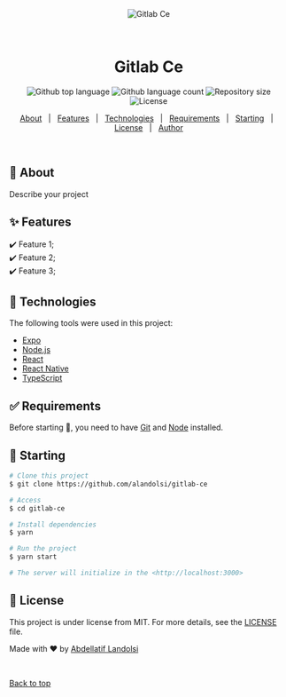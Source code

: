 <div align="center" id="top"> 
  <img src="./.github/app.gif" alt="Gitlab Ce" />

  &#xa0;

  <!-- <a href="https://gitlabce.netlify.app">Demo</a> -->
</div>

<h1 align="center">Gitlab Ce</h1>

<p align="center">
  <img alt="Github top language" src="https://img.shields.io/github/languages/top/alandolsi/gitlab-ce?color=56BEB8">

  <img alt="Github language count" src="https://img.shields.io/github/languages/count/alandolsi/gitlab-ce?color=56BEB8">

  <img alt="Repository size" src="https://img.shields.io/github/repo-size/alandolsi/gitlab-ce?color=56BEB8">

  <img alt="License" src="https://img.shields.io/github/license/alandolsi/gitlab-ce?color=56BEB8">

  <!-- <img alt="Github issues" src="https://img.shields.io/github/issues/alandolsi/gitlab-ce?color=56BEB8" /> -->

  <!-- <img alt="Github forks" src="https://img.shields.io/github/forks/alandolsi/gitlab-ce?color=56BEB8" /> -->

  <!-- <img alt="Github stars" src="https://img.shields.io/github/stars/alandolsi/gitlab-ce?color=56BEB8" /> -->
</p>

<!-- Status -->

<!-- <h4 align="center"> 
	🚧  Gitlab Ce 🚀 Under construction...  🚧
</h4> 

<hr> -->

<p align="center">
  <a href="#dart-about">About</a> &#xa0; | &#xa0; 
  <a href="#sparkles-features">Features</a> &#xa0; | &#xa0;
  <a href="#rocket-technologies">Technologies</a> &#xa0; | &#xa0;
  <a href="#white_check_mark-requirements">Requirements</a> &#xa0; | &#xa0;
  <a href="#checkered_flag-starting">Starting</a> &#xa0; | &#xa0;
  <a href="#memo-license">License</a> &#xa0; | &#xa0;
  <a href="https://github.com/alandolsi" target="_blank">Author</a>
</p>

<br>

## :dart: About ##

Describe your project

## :sparkles: Features ##

:heavy_check_mark: Feature 1;\
:heavy_check_mark: Feature 2;\
:heavy_check_mark: Feature 3;

## :rocket: Technologies ##

The following tools were used in this project:

- [Expo](https://expo.io/)
- [Node.js](https://nodejs.org/en/)
- [React](https://pt-br.reactjs.org/)
- [React Native](https://reactnative.dev/)
- [TypeScript](https://www.typescriptlang.org/)

## :white_check_mark: Requirements ##

Before starting :checkered_flag:, you need to have [Git](https://git-scm.com) and [Node](https://nodejs.org/en/) installed.

## :checkered_flag: Starting ##

```bash
# Clone this project
$ git clone https://github.com/alandolsi/gitlab-ce

# Access
$ cd gitlab-ce

# Install dependencies
$ yarn

# Run the project
$ yarn start

# The server will initialize in the <http://localhost:3000>
```

## :memo: License ##

This project is under license from MIT. For more details, see the [LICENSE](LICENSE.md) file.


Made with :heart: by <a href="https://github.com/alandolsi" target="_blank">Abdellatif Landolsi</a>

&#xa0;

<a href="#top">Back to top</a>
